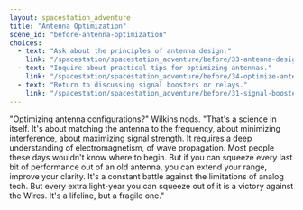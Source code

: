 ```yaml
---
layout: spacestation_adventure
title: "Antenna Optimization"
scene_id: "before-antenna-optimization"
choices:
  - text: "Ask about the principles of antenna design."
    link: "/spacestation/spacestation_adventure/before/33-antenna-design-principles"
  - text: "Inquire about practical tips for optimizing antennas."
    link: "/spacestation/spacestation_adventure/before/34-optimize-antenna-tips"
  - text: "Return to discussing signal boosters or relays."
    link: "/spacestation/spacestation_adventure/before/31-signal-boosters"
---
```


"Optimizing antenna configurations?" Wilkins nods. "That's a science in itself. It's about matching the antenna to the frequency, about minimizing interference, about maximizing signal strength. It requires a deep understanding of electromagnetism, of wave propagation. Most people these days wouldn't know where to begin. But if you can squeeze every last bit of performance out of an old antenna, you can extend your range, improve your clarity. It's a constant battle against the limitations of analog tech. But every extra light-year you can squeeze out of it is a victory against the Wires. It's a lifeline, but a fragile one."
